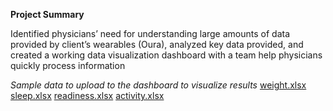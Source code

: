 **Project Summary**  

Identified physicians’ need for understanding large amounts of data provided by client’s wearables (Oura), analyzed key data provided, and created a working data visualization dashboard with a team help physicians quickly process information

*Sample data to upload to the dashboard to visualize results*
[weight.xlsx](https://github.com/wangshei/ouradatavis/files/15204602/weight.xlsx)
[sleep.xlsx](https://github.com/wangshei/ouradatavis/files/15204601/sleep.xlsx)
[readiness.xlsx](https://github.com/wangshei/ouradatavis/files/15204600/readiness.xlsx)
[activity.xlsx](https://github.com/wangshei/ouradatavis/files/15204599/activity.xlsx)
